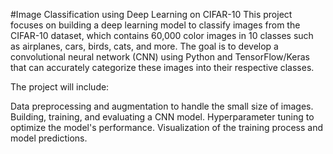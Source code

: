 #Image Classification using Deep Learning on CIFAR-10
This project focuses on building a deep learning model to classify images from the CIFAR-10 dataset, which contains 60,000 color images in 10 classes such as airplanes, cars, birds, cats, and more. The goal is to develop a convolutional neural network (CNN) using Python and TensorFlow/Keras that can accurately categorize these images into their respective classes.

The project will include:

Data preprocessing and augmentation to handle the small size of images.
Building, training, and evaluating a CNN model.
Hyperparameter tuning to optimize the model's performance.
Visualization of the training process and model predictions.






